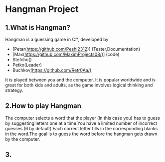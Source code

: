 # Hangman Project
## 1.What is Hangman?
Hangman is a guessing game in C#, developed by 
* [Petar(https://github.com/Peshi2312)] (Tester,Documentation)
* [Max(https://github.com/MaximProjects08/)] (code)
* Stefcho()
* Petko(Leader)
* Buchkov[(https://github.com/Retr0Aa/)](Code) 

It is played between you and the computer. It is popular worldwide and is great for both kids and adults, as the game involves logical thinking and strategy.
## 2.How to play Hangman
The computer selects a word that the player (in this case you) has to guess by suggesting letters one at a time.You have a limited number of incorrect guesses (6 by default).Each correct letter fills in the corresponding blanks in the word.The goal is to guess the word before the hangman gets drawn by the computer.
## 3.


